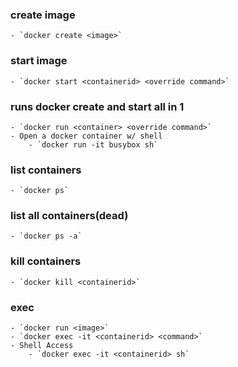
### create image
	- `docker create <image>`

### start image
	- `docker start <containerid> <override command>`

### runs docker create and start all in 1
	- `docker run <container> <override command>`
	- Open a docker container w/ shell
		- `docker run -it busybox sh`

### list containers
	- `docker ps`

### list all containers(dead)
	- `docker ps -a`

### kill containers
	- `docker kill <containerid>`

### exec
	- `docker run <image>`
	- `docker exec -it <containerid> <command>`
	- Shell Access
		- `docker exec -it <containerid> sh`


